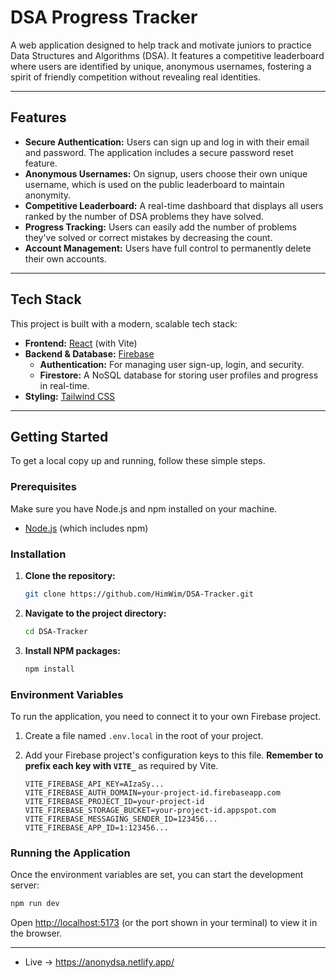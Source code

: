 # DSA Progress Tracker

A web application designed to help track and motivate juniors to practice Data Structures and Algorithms (DSA). It features a competitive leaderboard where users are identified by unique, anonymous usernames, fostering a spirit of friendly competition without revealing real identities.

---

## Features

- **Secure Authentication:** Users can sign up and log in with their email and password. The application includes a secure password reset feature.
- **Anonymous Usernames:** On signup, users choose their own unique username, which is used on the public leaderboard to maintain anonymity.
- **Competitive Leaderboard:** A real-time dashboard that displays all users ranked by the number of DSA problems they have solved.
- **Progress Tracking:** Users can easily add the number of problems they've solved or correct mistakes by decreasing the count.
- **Account Management:** Users have full control to permanently delete their own accounts.

---

## Tech Stack

This project is built with a modern, scalable tech stack:

- **Frontend:** [React](https://reactjs.org/) (with Vite)
- **Backend & Database:** [Firebase](https://firebase.google.com/)
  - **Authentication:** For managing user sign-up, login, and security.
  - **Firestore:** A NoSQL database for storing user profiles and progress in real-time.
- **Styling:** [Tailwind CSS](https://tailwindcss.com/)

---

## Getting Started

To get a local copy up and running, follow these simple steps.

### Prerequisites

Make sure you have Node.js and npm installed on your machine.

- [Node.js](https://nodejs.org/) (which includes npm)

### Installation

1.  **Clone the repository:**
    ```bash
    git clone https://github.com/HimWim/DSA-Tracker.git
    ```
2.  **Navigate to the project directory:**
    ```bash
    cd DSA-Tracker
    ```
3.  **Install NPM packages:**
    ```bash
    npm install
    ```

### Environment Variables

To run the application, you need to connect it to your own Firebase project.

1.  Create a file named `.env.local` in the root of your project.
2.  Add your Firebase project's configuration keys to this file. **Remember to prefix each key with `VITE_`** as required by Vite.

    ```
    VITE_FIREBASE_API_KEY=AIzaSy...
    VITE_FIREBASE_AUTH_DOMAIN=your-project-id.firebaseapp.com
    VITE_FIREBASE_PROJECT_ID=your-project-id
    VITE_FIREBASE_STORAGE_BUCKET=your-project-id.appspot.com
    VITE_FIREBASE_MESSAGING_SENDER_ID=123456...
    VITE_FIREBASE_APP_ID=1:123456...
    ```

### Running the Application

Once the environment variables are set, you can start the development server:

```bash
npm run dev
```

Open [http://localhost:5173](http://localhost:5173) (or the port shown in your terminal) to view it in the browser.

---

- Live -> https://anonydsa.netlify.app/
